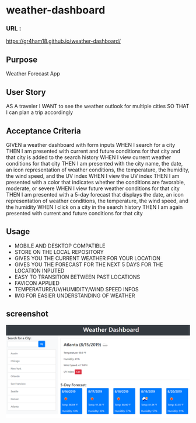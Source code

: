 # weather-dashboard

### URL :
https://gr4ham18.github.io/weather-dashboard/

## Purpose
Weather Forecast App

## User Story
AS A traveler
I WANT to see the weather outlook for multiple cities
SO THAT I can plan a trip accordingly

## Acceptance Criteria
GIVEN a weather dashboard with form inputs
WHEN I search for a city
THEN I am presented with current and future conditions for that city and that city is added to the search history
WHEN I view current weather conditions for that city
THEN I am presented with the city name, the date, an icon representation of weather conditions, the temperature, the humidity, the wind speed, and the UV index
WHEN I view the UV index
THEN I am presented with a color that indicates whether the conditions are favorable, moderate, or severe
WHEN I view future weather conditions for that city
THEN I am presented with a 5-day forecast that displays the date, an icon representation of weather conditions, the temperature, the wind speed, and the humidity
WHEN I click on a city in the search history
THEN I am again presented with current and future conditions for that city


## Usage
- MOBILE AND DESKTOP COMPATIBLE
- STORE ON THE LOCAL REPOSITORY
- GIVES YOU THE CURRENT WEATHER FOR YOUR LOCATION
- GIVES YOU THE FORECAST FOR THE NEXT 5 DAYS FOR THE LOCATION INPUTED 
- EASY TO TRANSITION BETWEEN PAST LOCATIONS
- FAVICON APPLIED 
- TEMPERATURE/UV/HUMIDITY/WIND SPEED INFOS
- IMG FOR EASIER UNDERSTANDING OF WEATHER

## screenshot 
![](assets/img/screenshot.png)
